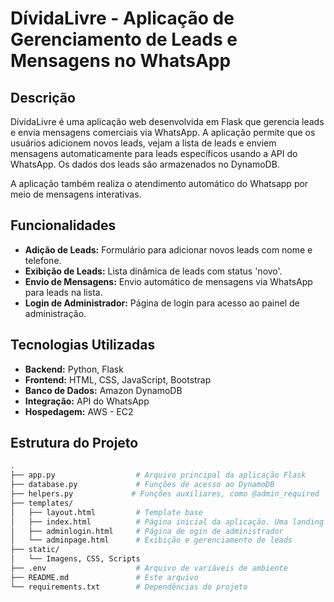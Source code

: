 # DívidaLivre - Aplicação de Gerenciamento de Leads e Mensagens no WhatsApp

## Descrição

DívidaLivre é uma aplicação web desenvolvida em Flask que gerencia leads e envia mensagens comerciais via WhatsApp. A aplicação permite que os usuários adicionem novos leads, vejam a lista de leads e enviem mensagens automaticamente para leads específicos usando a API do WhatsApp. Os dados dos leads são armazenados no DynamoDB.

A aplicação também realiza o atendimento automático do Whatsapp por meio de mensagens interativas.

## Funcionalidades

- **Adição de Leads:** Formulário para adicionar novos leads com nome e telefone.
- **Exibição de Leads:** Lista dinâmica de leads com status 'novo'.
- **Envio de Mensagens:** Envio automático de mensagens via WhatsApp para leads na lista.
- **Login de Administrador:** Página de login para acesso ao painel de administração.

## Tecnologias Utilizadas

- **Backend:** Python, Flask
- **Frontend:** HTML, CSS, JavaScript, Bootstrap
- **Banco de Dados:** Amazon DynamoDB
- **Integração:** API do WhatsApp
- **Hospedagem:** AWS - EC2

## Estrutura do Projeto

```bash
.
├── app.py                  # Arquivo principal da aplicação Flask
├── database.py             # Funções de acesso ao DynamoDB
├── helpers.py             # Funções auxiliares, como @admin_required
├── templates/
│   ├── layout.html         # Template base
│   ├── index.html          # Página inicial da aplicação. Uma landing page mostrando sobre a empresa
│   ├── adminlogin.html     # Página de ogin de administrador
│   └── adminpage.html      # Exibição e gerenciamento de leads
├── static/
│   └── Imagens, CSS, Scripts
├── .env                    # Arquivo de variáveis de ambiente
├── README.md               # Este arquivo
└── requirements.txt        # Dependências do projeto
